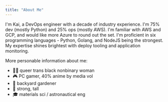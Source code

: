 ```yaml
---
title: "About Me"
---
```


<!-- editors note:
  This about me lives here canonically, but is then synced to several places.
  1. https://stackedit.io/app# (for PDF resume generation)
  2. https://github.com/coilysiren/coilysiren/blob/main/README.md
  3. https://www.linkedin.com/in/coilysiren/
-->

I'm Kai, a DevOps engineer with a decade of industry experience. I'm 75% dev (mostly Python) and 25% ops (mostly AWS). I'm familiar with AWS and GCP, and would like more Azure to round out the set. I'm proficient in six programming languages - Python, Golang, and NodeJS being the strongest. My expertise shines brightest with deploy tooling and application monitoring.

More personable information about me:

- 👩🏽 queer trans black nonbinary woman
- 🎮 PC gamer, 40% anime by media vol
- 🌱 backyard gardener
- 💪 strong, tall
- 🎓 materials sci / astronautical eng
